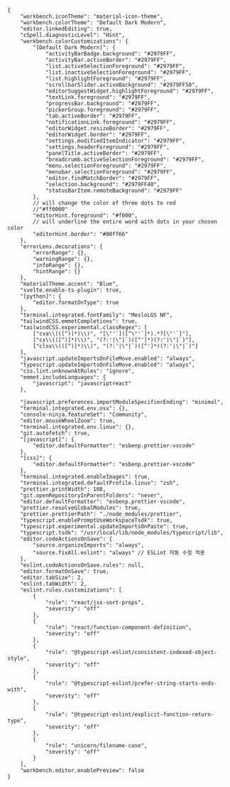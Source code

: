 <pre><code class="language-json">{
    &quot;workbench.iconTheme&quot;: &quot;material-icon-theme&quot;,
    &quot;workbench.colorTheme&quot;: &quot;Default Dark Modern&quot;,
    &quot;editor.linkedEditing&quot;: true,
    &quot;cSpell.diagnosticLevel&quot;: &quot;Hint&quot;,
    &quot;workbench.colorCustomizations&quot;: {
        &quot;[Default Dark Modern]&quot;: {
            &quot;activityBarBadge.background&quot;: &quot;#2979FF&quot;,
            &quot;activityBar.activeBorder&quot;: &quot;#2979FF&quot;,
            &quot;list.activeSelectionForeground&quot;: &quot;#2979FF&quot;,
            &quot;list.inactiveSelectionForeground&quot;: &quot;#2979FF&quot;,
            &quot;list.highlightForeground&quot;: &quot;#2979FF&quot;,
            &quot;scrollbarSlider.activeBackground&quot;: &quot;#2979FF50&quot;,
            &quot;editorSuggestWidget.highlightForeground&quot;: &quot;#2979FF&quot;,
            &quot;textLink.foreground&quot;: &quot;#2979FF&quot;,
            &quot;progressBar.background&quot;: &quot;#2979FF&quot;,
            &quot;pickerGroup.foreground&quot;: &quot;#2979FF&quot;,
            &quot;tab.activeBorder&quot;: &quot;#2979FF&quot;,
            &quot;notificationLink.foreground&quot;: &quot;#2979FF&quot;,
            &quot;editorWidget.resizeBorder&quot;: &quot;#2979FF&quot;,
            &quot;editorWidget.border&quot;: &quot;#2979FF&quot;,
            &quot;settings.modifiedItemIndicator&quot;: &quot;#2979FF&quot;,
            &quot;settings.headerForeground&quot;: &quot;#2979FF&quot;,
            &quot;panelTitle.activeBorder&quot;: &quot;#2979FF&quot;,
            &quot;breadcrumb.activeSelectionForeground&quot;: &quot;#2979FF&quot;,
            &quot;menu.selectionForeground&quot;: &quot;#2979FF&quot;,
            &quot;menubar.selectionForeground&quot;: &quot;#2979FF&quot;,
            &quot;editor.findMatchBorder&quot;: &quot;#2979FF&quot;,
            &quot;selection.background&quot;: &quot;#2979FF40&quot;,
            &quot;statusBarItem.remoteBackground&quot;: &quot;#2979FF&quot;
        },
        // will change the color of three dots to red
        //&quot;#ff0000&quot;
        &quot;editorHint.foreground&quot;: &quot;#f000&quot;,
        // will underline the entire word with dots in your chosen color
        &quot;editorHint.border&quot;: &quot;#00ff66&quot;
    },
    &quot;errorLens.decorations&quot;: {
        &quot;errorRange&quot;: {},
        &quot;warningRange&quot;: {},
        &quot;infoRange&quot;: {},
        &quot;hintRange&quot;: {}
    },
    &quot;materialTheme.accent&quot;: &quot;Blue&quot;,
    &quot;svelte.enable-ts-plugin&quot;: true,
    &quot;[python]&quot;: {
        &quot;editor.formatOnType&quot;: true
    },
    &quot;terminal.integrated.fontFamily&quot;: &quot;MesloLGS NF&quot;,
    &quot;tailwindCSS.emmetCompletions&quot;: true,
    &quot;tailwindCSS.experimental.classRegex&quot;: [
        [&quot;cva\\(([^)]*)\\)&quot;, &quot;[\&quot;&#39;`]([^\&quot;&#39;`]*).*?[\&quot;&#39;`]&quot;],
        [&quot;cx\\(([^)]*)\\)&quot;, &quot;(?:&#39;|\&quot;|`)([^&#39;]*)(?:&#39;|\&quot;|`)&quot;],
        [&quot;clsx\\(([^)]*)\\)&quot;, &quot;(?:&#39;|\&quot;|`)([^&#39;]*)(?:&#39;|\&quot;|`)&quot;]
    ],
    &quot;javascript.updateImportsOnFileMove.enabled&quot;: &quot;always&quot;,
    &quot;typescript.updateImportsOnFileMove.enabled&quot;: &quot;always&quot;,
    &quot;css.lint.unknownAtRules&quot;: &quot;ignore&quot;,
    &quot;emmet.includeLanguages&quot;: {
        &quot;javascript&quot;: &quot;javascriptreact&quot;
    },

    &quot;javascript.preferences.importModuleSpecifierEnding&quot;: &quot;minimal&quot;,
    &quot;terminal.integrated.env.osx&quot;: {},
    &quot;console-ninja.featureSet&quot;: &quot;Community&quot;,
    &quot;editor.mouseWheelZoom&quot;: true,
    &quot;terminal.integrated.env.linux&quot;: {},
    &quot;git.autofetch&quot;: true,
    &quot;[javascript]&quot;: {
        &quot;editor.defaultFormatter&quot;: &quot;esbenp.prettier-vscode&quot;
    },
    &quot;[css]&quot;: {
        &quot;editor.defaultFormatter&quot;: &quot;esbenp.prettier-vscode&quot;
    },
    &quot;terminal.integrated.enableImages&quot;: true,
    &quot;terminal.integrated.defaultProfile.linux&quot;: &quot;zsh&quot;,
    &quot;prettier.printWidth&quot;: 108,
    &quot;git.openRepositoryInParentFolders&quot;: &quot;never&quot;,
    &quot;editor.defaultFormatter&quot;: &quot;esbenp.prettier-vscode&quot;,
    &quot;prettier.resolveGlobalModules&quot;: true,
    &quot;prettier.prettierPath&quot;: &quot;./node_modules/prettier&quot;,
    &quot;typescript.enablePromptUseWorkspaceTsdk&quot;: true,
    &quot;typescript.experimental.updateImportsOnPaste&quot;: true,
    &quot;typescript.tsdk&quot;: &quot;/usr/local/lib/node_modules/typescript/lib&quot;,
    &quot;editor.codeActionsOnSave&quot;: {
        &quot;source.organizeImports&quot;: &quot;always&quot;,
        &quot;source.fixAll.eslint&quot;: &quot;always&quot; // ESLint 자동 수정 적용
    },
    &quot;eslint.codeActionsOnSave.rules&quot;: null,
    &quot;editor.formatOnSave&quot;: true,
    &quot;editor.tabSize&quot;: 2,
    &quot;eslint.tabWidth&quot;: 2,
    &quot;eslint.rules.customizations&quot;: [
        {
            &quot;rule&quot;: &quot;react/jsx-sort-props&quot;,
            &quot;severity&quot;: &quot;off&quot;
        },
        {
            &quot;rule&quot;: &quot;react/function-component-definition&quot;,
            &quot;severity&quot;: &quot;off&quot;
        },
        {
            &quot;rule&quot;: &quot;@typescript-eslint/consistent-indexed-object-style&quot;,
            &quot;severity&quot;: &quot;off&quot;
        },
        {
            &quot;rule&quot;: &quot;@typescript-eslint/prefer-string-starts-ends-with&quot;,
            &quot;severity&quot;: &quot;off&quot;
        },
        {
            &quot;rule&quot;: &quot;@typescript-eslint/explicit-function-return-type&quot;,
            &quot;severity&quot;: &quot;off&quot;
        },
        {
            &quot;rule&quot;: &quot;unicorn/filename-case&quot;,
            &quot;severity&quot;: &quot;off&quot;
        }
    ],
    &quot;workbench.editor.enablePreview&quot;: false
}</code></pre>